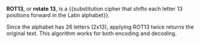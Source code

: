 **ROT13**, or **rotate 13**, is a {{substitution cipher that shifts each letter 13 positions forward in the Latin alphabet}}. <!--SR:!2024-06-07,3,250--> 

Since the alphabet has 26 letters (2x13), applying ROT13 twice returns the original text. This algorithm works for both encoding and decoding.
